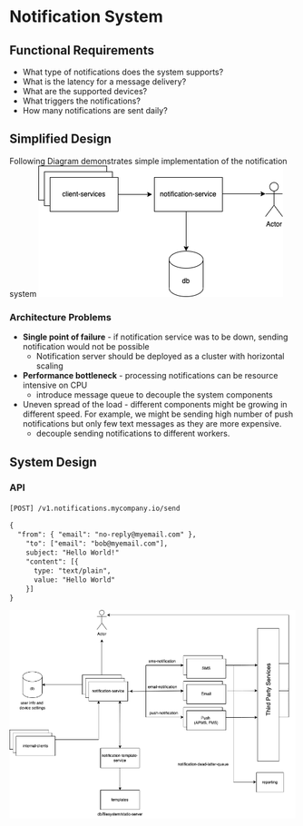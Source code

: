 # Notification System
## Functional Requirements
- What type of notifications does the system supports?
- What is the latency for a message delivery?
- What are the supported devices?
- What triggers the notifications?
- How many notifications are sent daily?

## Simplified Design

Following Diagram demonstrates simple implementation of the notification system
![notification system](../_assets/notification-system/notification-system-simplified-design.png)

### Architecture Problems
- **Single point of failure** - if notification service was to be down, sending notification would not be possible
	- Notification server should be deployed as a cluster with horizontal scaling
- **Performance bottleneck** - processing notifications can be resource intensive on CPU
	- introduce message queue to decouple the system components 
- Uneven spread of the load - different components might be growing in different speed. For example, we might be sending high number of push notifications but only few text messages as they are more expensive.
	- decouple sending notifications to different workers.

## System Design

### API
`[POST] /v1.notifications.mycompany.io/send`

```
{
  "from": { "email": "no-reply@myemail.com" },
  	"to": ["email": "bob@myemail.com"],
  	subject: "Hello World!"
  	"content": [{
	  type: "text/plain",
	  value: "Hello World"
  	}]
}
```

![notification system](../_assets/notification-system/notification-system-system-design-highlevel.png)
